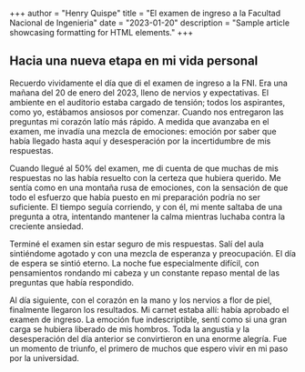 +++
author = "Henry Quispe"
title = "El examen de ingreso a la Facultad Nacional de Ingenieria"
date = "2023-01-20"
description = "Sample article showcasing formatting for HTML elements."
+++
## Hacia una nueva etapa en mi vida personal
Recuerdo vividamente el día que di el examen de ingreso a la FNI. Era una mañana del 20 de enero del 2023, lleno de nervios y expectativas. El ambiente en el auditorio estaba cargado de tensión; todos los aspirantes, como yo, estábamos ansiosos por comenzar. Cuando nos entregaron las preguntas mi corazón latío más rápido. A medida que avanzaba en el examen, me invadía una mezcla de emociones: emoción por saber que había llegado hasta aquí y desesperación por la incertidumbre de mis respuestas.

Cuando llegué al 50% del examen, me di cuenta de que muchas de mis respuestas no las había resuelto con la certeza que hubiera querido. Me sentía como en una montaña rusa de emociones, con la sensación de que todo el esfuerzo que había puesto en mi preparación podría no ser suficiente. El tiempo seguía corriendo, y con él, mi mente saltaba de una pregunta a otra, intentando mantener la calma mientras luchaba contra la creciente ansiedad.

Terminé el examen sin estar seguro de mis respuestas. Salí del aula sintiéndome agotado y con una mezcla de esperanza y preocupación. El día de espera se sintió eterno. La noche fue especialmente difícil, con pensamientos rondando mi cabeza y un constante repaso mental de las preguntas que había respondido.

Al día siguiente, con el corazón en la mano y los nervios a flor de piel, finalmente llegaron los resultados. Mi carnet estaba allí: había aprobado el examen de ingreso. La emoción fue indescriptible, sentí como si una gran carga se hubiera liberado de mis hombros. Toda la angustia y la desesperación del día anterior se convirtieron en una enorme alegría. Fue un momento de triunfo, el primero de muchos que espero vivir en mi paso por la universidad.